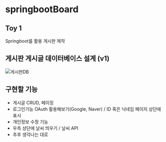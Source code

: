 # springbootBoard
## Toy 1
Springboot를 활용 게시판 제작

## 게시판 게시글 데이터베이스 설계 (v1)
![게시판DB](https://user-images.githubusercontent.com/71891870/192281180-a19955d0-eeb7-48da-937a-8e9bf470a7a8.png)

## 구현할 기능
* 게시글 CRUD, 페이징
* 로그인기능 OAuth 활용해보기(Google, Naver) / ID 혹은 닉네임 페이지 상단에 표시
* 개인정보 수정 기능 
* 우측 상단에 날씨 띄우기 / 날씨 API
* 추후 생각나는 대로 

